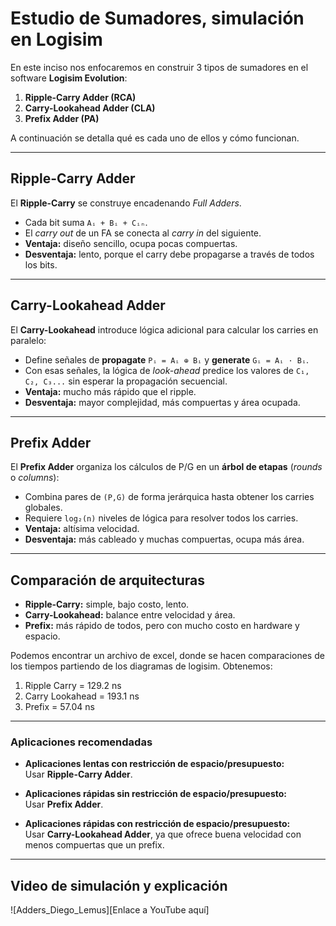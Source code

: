# Estudio de Sumadores, simulación en Logisim

En este inciso nos enfocaremos en construir 3 tipos de sumadores en el software **Logisim Evolution**:  

1. **Ripple-Carry Adder (RCA)**  
2. **Carry-Lookahead Adder (CLA)**  
3. **Prefix Adder (PA)**  

A continuación se detalla qué es cada uno de ellos y cómo funcionan.

---

## Ripple-Carry Adder
El **Ripple-Carry** se construye encadenando *Full Adders*.  
- Cada bit suma `Aᵢ + Bᵢ + Cᵢₙ`.  
- El *carry out* de un FA se conecta al *carry in* del siguiente.  
- **Ventaja:** diseño sencillo, ocupa pocas compuertas.  
- **Desventaja:** lento, porque el carry debe propagarse a través de todos los bits.  

---

## Carry-Lookahead Adder
El **Carry-Lookahead** introduce lógica adicional para calcular los carries en paralelo:  
- Define señales de **propagate** `Pᵢ = Aᵢ ⊕ Bᵢ` y **generate** `Gᵢ = Aᵢ · Bᵢ`.  
- Con esas señales, la lógica de *look-ahead* predice los valores de `C₁, C₂, C₃...` sin esperar la propagación secuencial.  
- **Ventaja:** mucho más rápido que el ripple.
- **Desventaja:** mayor complejidad, más compuertas y área ocupada.  

---

## Prefix Adder
El **Prefix Adder** organiza los cálculos de P/G en un **árbol de etapas** (*rounds* o *columns*):  
- Combina pares de `(P,G)` de forma jerárquica hasta obtener los carries globales.  
- Requiere `log₂(n)` niveles de lógica para resolver todos los carries.  
- **Ventaja:** altísima velocidad.
- **Desventaja:** más cableado y muchas compuertas, ocupa más área.  

---

## Comparación de arquitecturas
- **Ripple-Carry:** simple, bajo costo, lento.  
- **Carry-Lookahead:** balance entre velocidad y área.  
- **Prefix:** más rápido de todos, pero con mucho costo en hardware y espacio.  

Podemos encontrar un archivo de excel, donde se hacen comparaciones de los tiempos partiendo de los diagramas de logisim. Obtenemos:
1. Ripple Carry = 129.2 ns
2. Carry Lookahead = 193.1 ns
3. Prefix = 57.04 ns

---

### Aplicaciones recomendadas
- **Aplicaciones lentas con restricción de espacio/presupuesto:**  
  Usar **Ripple-Carry Adder**.  

- **Aplicaciones rápidas sin restricción de espacio/presupuesto:**  
  Usar **Prefix Adder**.  

- **Aplicaciones rápidas con restricción de espacio/presupuesto:**  
  Usar **Carry-Lookahead Adder**, ya que ofrece buena velocidad con menos compuertas que un prefix.  

---

## Video de simulación y explicación
![Adders_Diego_Lemus][Enlace a YouTube aquí]
